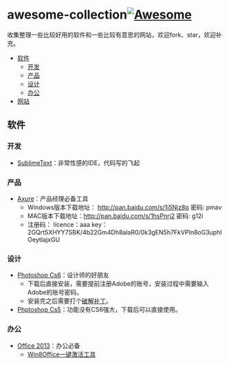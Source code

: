 # awesome-collection[![Awesome](https://cdn.rawgit.com/sindresorhus/awesome/d7305f38d29fed78fa85652e3a63e154dd8e8829/media/badge.svg)](https://github.com/mikemintang/awesome-collection)

收集整理一些比较好用的软件和一些比较有意思的网站，欢迎fork、star，欢迎补充。

- [软件](#软件)
	- [开发](#开发)
	- [产品](#产品)
	- [设计](#设计)
	- [办公](#办公)
- [网站](#网站)

## 软件

### 开发

- [SublimeText](http://www.sublimetext.com/)：非常性感的IDE，代码写的飞起

### 产品

- [Axure](http://www.woshipm.com/xiazai/188927.html)：产品经理必备工具
	- Windows版本下载地址： http://pan.baidu.com/s/1i5Njz8p 密码: pmav
    - MAC版本下载地址：http://pan.baidu.com/s/1hsPnrj2 密码: g12i
	- 注册码：
		licence：aaa 
		key：2GQrt5XHYY7SBK/4b22Gm4Dh8alaR0/0k3gEN5h7FkVPIn8oG3uphlOeytIajxGU
		
### 设计

- [Photoshop Cs6](http://share.weiyun.com/7b8f68614a0f3f0cc5901d600174edb3)：设计师的好朋友
	- 下载后直接安装，需要提前注册Adobe的账号，安装过程中需要输入Adobe的账号密码。
	- 安装完之后需要打个[破解补丁](http://share.weiyun.com/0e697505ee2ab8e2284764e4826b333c)。
- [Phptoshop Cs5](http://share.weiyun.com/24852dbfb1d46bee3a69e849bf6daae4)：功能没有CS6强大，下载后可以直接使用。

### 办公

- [Office 2013](http://share.weiyun.com/9f9aa9d0a38a7eab810cfe022bd4275a)：办公必备
	- [Win8Office一键激活工具](http://share.weiyun.com/496fb8afdac175e08cb47e9ad453684b)
